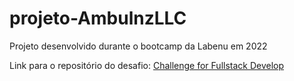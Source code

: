 # projeto-AmbulnzLLC

Projeto desenvolvido durante o bootcamp da Labenu em 2022

Link para o repositório do desafio: [Challenge for Fullstack Develop](https://github.com/AmbulnzLLC/fullstack-challenge)